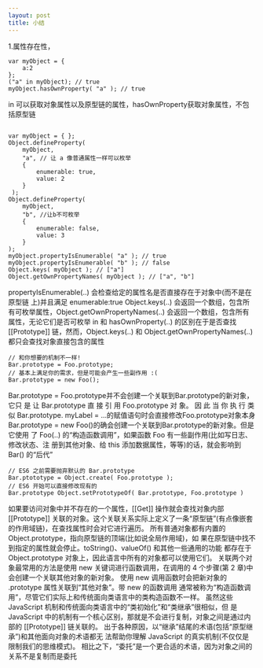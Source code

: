 ```yaml
---
layout: post
title: 小结
---
```


1.属性存在性，

~~~
var myObject = {
    a:2
};
("a" in myObject); // true
myObject.hasOwnProperty( "a" ); // true
~~~
in 可以获取对象属性以及原型链的属性，hasOwnProperty获取对象属性，不包括原型链

~~~

var myObject = { };
Object.defineProperty(
    myObject,
    "a", // 让 a 像普通属性一样可以枚举
    {
        enumerable: true,
        value: 2
    }
 );
Object.defineProperty(
    myObject,
    "b", //让b不可枚举
    {
        enumerable: false,
        value: 3
    }
);
myObject.propertyIsEnumerable( "a" ); // true
myObject.propertyIsEnumerable( "b" ); // false
Object.keys( myObject ); // ["a"]
Object.getOwnPropertyNames( myObject ); // ["a", "b"]
~~~

propertyIsEnumerable(..) 会检查给定的属性名是否直接存在于对象中(而不是在原型链 上)并且满足 enumerable:true
Object.keys(..) 会返回一个数组，包含所有可枚举属性，Object.getOwnPropertyNames(..) 会返回一个数组，包含所有属性，无论它们是否可枚举
in 和 hasOwnProperty(..) 的区别在于是否查找 [[Prototype]] 链，然而，Object.keys(..) 和 Object.getOwnPropertyNames(..) 都只会查找对象直接包含的属性


~~~
// 和你想要的机制不一样!
Bar.prototype = Foo.prototype;
// 基本上满足你的需求，但是可能会产生一些副作用 :(
Bar.prototype = new Foo();
~~~

Bar.prototype = Foo.prototype并不会创建一个关联到Bar.prototype的新对象，它只 是 让 Bar.prototype 直 接 引 用 Foo.prototype 对 象。 因 此 当 你 执 行 类 似 Bar.prototype. myLabel = ...的赋值语句时会直接修改Foo.prototype对象本身Bar.prototype = new Foo()的确会创建一个关联到Bar.prototype的新对象。但是它使用 了 Foo(..) 的“构造函数调用”，如果函数 Foo 有一些副作用(比如写日志、修改状态、注 册到其他对象、给 this 添加数据属性，等等)的话，就会影响到 Bar() 的“后代”

~~~
// ES6 之前需要抛弃默认的 Bar.prototype
Bar.ptototype = Object.create( Foo.prototype );
// ES6 开始可以直接修改现有的
Bar.prototype Object.setPrototypeOf( Bar.prototype, Foo.prototype )
~~~

如果要访问对象中并不存在的一个属性，[[Get]] 操作就会查找对象内部[[Prototype]] 关联的对象。这个关联关系实际上定义了一条“原型链”(有点像嵌套的作用域链)，在查找属性时会对它进行遍历。
所有普通对象都有内置的 Object.prototype，指向原型链的顶端(比如说全局作用域)，如 果在原型链中找不到指定的属性就会停止。toString()、valueOf() 和其他一些通用的功能 都存在于 Object.prototype 对象上，因此语言中所有的对象都可以使用它们。
关联两个对象最常用的方法是使用 new 关键词进行函数调用，在调用的 4 个步骤(第 2 章)中会创建一个关联其他对象的新对象。
使用 new 调用函数时会把新对象的 .prototype 属性关联到“其他对象”。带 new 的函数调用 通常被称为“构造函数调用”，尽管它们实际上和传统面向类语言中的类构造函数不一样。
虽然这些 JavaScript 机制和传统面向类语言中的“类初始化”和“类继承”很相似，但 是 JavaScript 中的机制有一个核心区别，那就是不会进行复制，对象之间是通过内部的 [[Prototype]] 链关联的。
出于各种原因，以“继承”结尾的术语(包括“原型继承”)和其他面向对象的术语都无 法帮助你理解 JavaScript 的真实机制(不仅仅是限制我们的思维模式)。
相比之下，“委托”是一个更合适的术语，因为对象之间的关系不是复制而是委托
